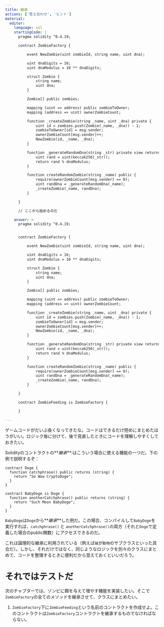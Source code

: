```yaml
---
title: 継承
actions: ['答え合わせ', 'ヒント']
material:
  editor:
    language: sol
    startingCode: |
      pragma solidity ^0.4.19;

      contract ZombieFactory {

          event NewZombie(uint zombieId, string name, uint dna);

          uint dnaDigits = 16;
          uint dnaModulus = 10 ** dnaDigits;

          struct Zombie {
              string name;
              uint dna;
          }

          Zombie[] public zombies;

          mapping (uint => address) public zombieToOwner;
          mapping (address => uint) ownerZombieCount;

          function _createZombie(string _name, uint _dna) private {
              uint id = zombies.push(Zombie(_name, _dna)) - 1;
              zombieToOwner[id] = msg.sender;
              ownerZombieCount[msg.sender]++;
              NewZombie(id, _name, _dna);
          }

          function _generateRandomDna(string _str) private view returns (uint) {
              uint rand = uint(keccak256(_str));
              return rand % dnaModulus;
          }

          function createRandomZombie(string _name) public {
              require(ownerZombieCount[msg.sender] == 0);
              uint randDna = _generateRandomDna(_name);
              _createZombie(_name, randDna);
          }

      }

      // ここから始めるのだ

    answer: >
      pragma solidity ^0.4.19;


      contract ZombieFactory {

          event NewZombie(uint zombieId, string name, uint dna);

          uint dnaDigits = 16;
          uint dnaModulus = 10 ** dnaDigits;

          struct Zombie {
              string name;
              uint dna;
          }

          Zombie[] public zombies;

          mapping (uint => address) public zombieToOwner;
          mapping (address => uint) ownerZombieCount;

          function _createZombie(string _name, uint _dna) private {
              uint id = zombies.push(Zombie(_name, _dna)) - 1;
              zombieToOwner[id] = msg.sender;
              ownerZombieCount[msg.sender]++;
              NewZombie(id, _name, _dna);
          }

          function _generateRandomDna(string _str) private view returns (uint) {
              uint rand = uint(keccak256(_str));
              return rand % dnaModulus;
          }

          function createRandomZombie(string _name) public {
              require(ownerZombieCount[msg.sender] == 0);
              uint randDna = _generateRandomDna(_name);
              _createZombie(_name, randDna);
          }

      }

      contract ZombieFeeding is ZombieFactory {

      }

---
```


ゲームコードがだいぶ長くなってきたな。コードはできるだけ短めにまとめたほうがいい。ロジック毎に分けて、後で見直したときにコードを理解しやすくしておきたい。

Solidityのコントラクトの**_継承_**:はこういう場合に使える機能の一つだ。下の例で説明するぞ：

```
contract Doge {
  function catchphrase() public returns (string) {
    return "So Wow CryptoDoge";
  }
}

contract BabyDoge is Doge {
  function anotherCatchphrase() public returns (string) {
    return "Such Moon BabyDoge";
  }
}
```

`BabyDoge`は`Doge`から**_継承_**した例だ。この場合、コンパイルして`BabyDoge`を実行すれば、`catchphrase()` と `anotherCatchphrase()`の両方（それと`Doge`で定義した場合のpublic関数）にアクセスできるのだ。

これは論理的な継承に利用されている（例えば`猫`が`動物`のサブクラスといった具合だ）。しかし、それだけではなく、同じようなロジックを別々のクラスにまとめて、コードを整理するときに便利だから覚えておくといいだろう。

# それではテストだ

次のチャプターでは、ゾンビに餌を与えて増やす機能を実装したい。そこで`ZombieFactory`の全てのメソッドを継承させて、クラスにまとめたい。

1. `ZombieFactory`下に`ZombieFeeding`という名前のコントラクトを作成せよ。このコントラクトは`ZombieFactory`コントラクトを継承するものでなければならない。


